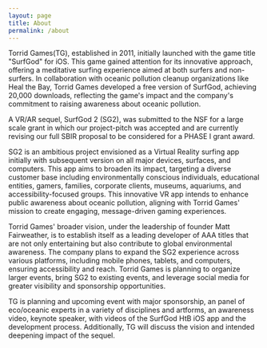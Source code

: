 ```yaml
---
layout: page
title: About
permalink: /about
---
```


Torrid Games(TG), established in 2011, initially launched with the game title "SurfGod" for iOS. This game gained attention for its innovative approach, offering a meditative surfing experience aimed at both surfers and non-surfers. In collaboration with oceanic pollution cleanup organizations like Heal the Bay, Torrid Games developed a free version of SurfGod, achieving 20,000 downloads, reflecting the game's impact and the company's commitment to raising awareness about oceanic pollution.

A VR/AR sequel, SurfGod 2 (SG2), was submitted to the NSF for a large scale grant in which our project-pitch was accepted and are currently revising our full SBIR proposal to be considered for a PHASE I grant award.

SG2 is an ambitious project envisioned as a Virtual Reality surfing app initially with subsequent version on all major devices, surfaces, and computers. This app aims to broaden its impact, targeting a diverse customer base including environmentally conscious individuals, educational entities, gamers, families, corporate clients, museums, aquariums, and accessibility-focused groups. This innovative VR app intends to enhance public awareness about oceanic pollution, aligning with Torrid Games' mission to create engaging, message-driven gaming experiences.

Torrid Games' broader vision, under the leadership of founder Matt Fairweather, is to establish itself as a leading developer of AAA titles that are not only entertaining but also contribute to global environmental awareness. The company plans to expand the SG2 experience across various platforms, including mobile phones, tablets, and computers, ensuring accessibility and reach. Torrid Games is planning to organize larger events, bring SG2 to existing events, and leverage social media for greater visibility and sponsorship opportunities.

TG is planning and upcoming event with major sponsorship, an panel of eco/oceanic experts in a variety of disciplines and artforms, an awareness video, keynote speaker, with videos of the SurfGod HtB iOS app and the development process.  Additionally, TG will discuss the vision and intended deepening impact of the sequel.